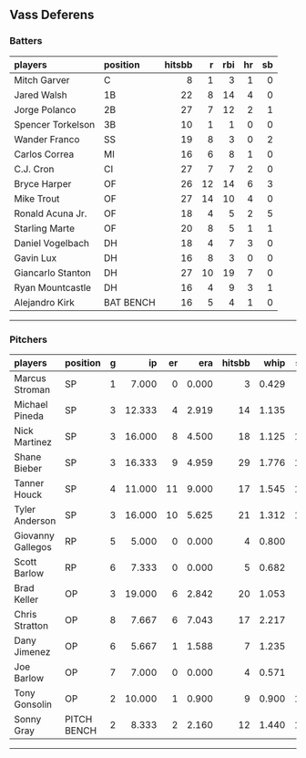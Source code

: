 ## Vass Deferens

### Batters

 
|players           |position  | hitsbb|  r| rbi| hr| sb| 
|:-----------------|:---------|------:|--:|---:|--:|--:| 
|Mitch Garver      |C         |      8|  1|   3|  1|  0| 
|Jared Walsh       |1B        |     22|  8|  14|  4|  0| 
|Jorge Polanco     |2B        |     27|  7|  12|  2|  1| 
|Spencer Torkelson |3B        |     10|  1|   1|  0|  0| 
|Wander Franco     |SS        |     19|  8|   3|  0|  2| 
|Carlos Correa     |MI        |     16|  6|   8|  1|  0| 
|C.J. Cron         |CI        |     27|  7|   7|  2|  0| 
|Bryce Harper      |OF        |     26| 12|  14|  6|  3| 
|Mike Trout        |OF        |     27| 14|  10|  4|  0| 
|Ronald Acuna Jr.  |OF        |     18|  4|   5|  2|  5| 
|Starling Marte    |OF        |     20|  8|   5|  1|  1| 
|Daniel Vogelbach  |DH        |     18|  4|   7|  3|  0| 
|Gavin Lux         |DH        |     16|  8|   3|  0|  0| 
|Giancarlo Stanton |DH        |     27| 10|  19|  7|  0| 
|Ryan Mountcastle  |DH        |     16|  4|   9|  3|  1| 
|Alejandro Kirk    |BAT BENCH |     16|  5|   4|  1|  0| 


* * *

### Pitchers

 
|players           |position    |  g|     ip| er|   era| hitsbb|  whip| so|  w| sv| 
|:-----------------|:-----------|--:|------:|--:|-----:|------:|-----:|--:|--:|--:| 
|Marcus Stroman    |SP          |  1|  7.000|  0| 0.000|      3| 0.429|  5|  1|  0| 
|Michael Pineda    |SP          |  3| 12.333|  4| 2.919|     14| 1.135|  8|  0|  0| 
|Nick Martinez     |SP          |  3| 16.000|  8| 4.500|     18| 1.125| 17|  2|  0| 
|Shane Bieber      |SP          |  3| 16.333|  9| 4.959|     29| 1.776| 14|  0|  0| 
|Tanner Houck      |SP          |  4| 11.000| 11| 9.000|     17| 1.545| 10|  1|  0| 
|Tyler Anderson    |SP          |  3| 16.000| 10| 5.625|     21| 1.312| 15|  2|  0| 
|Giovanny Gallegos |RP          |  5|  5.000|  0| 0.000|      4| 0.800|  5|  0|  2| 
|Scott Barlow      |RP          |  6|  7.333|  0| 0.000|      5| 0.682|  6|  1|  3| 
|Brad Keller       |OP          |  3| 19.000|  6| 2.842|     20| 1.053|  8|  1|  0| 
|Chris Stratton    |OP          |  8|  7.667|  6| 7.043|     17| 2.217|  8|  2|  0| 
|Dany Jimenez      |OP          |  6|  5.667|  1| 1.588|      7| 1.235|  6|  0|  2| 
|Joe Barlow        |OP          |  7|  7.000|  0| 0.000|      4| 0.571|  6|  0|  6| 
|Tony Gonsolin     |OP          |  2| 10.000|  1| 0.900|      9| 0.900| 10|  2|  0| 
|Sonny Gray        |PITCH BENCH |  2|  8.333|  2| 2.160|     12| 1.440| 15|  0|  0| 


* * *


